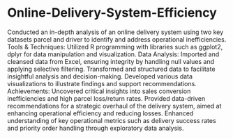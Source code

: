# Online-Delivery-System-Efficiency
Conducted an in-depth analysis of an online delivery system using two key datasets parcel and driver to identify and address operational inefficiencies.
Tools & Techniques: Utilized R programming with libraries such as ggplot2, dplyr for data manipulation and visualization.
Data Analysis:
Imported and cleansed data from Excel, ensuring integrity by handling null values and applying selective filtering.
Transformed and structured data to facilitate insightful analysis and decision-making.
Developed various data visualizations to illustrate findings and support recommendations.
Achievements:
Uncovered critical insights into sales conversion inefficiencies and high parcel loss/return rates.
Provided data-driven recommendations for a strategic overhaul of the delivery system, aimed at enhancing operational efficiency and reducing losses.
Enhanced understanding of key operational metrics such as delivery success rates and priority order handling through exploratory data analysis.
